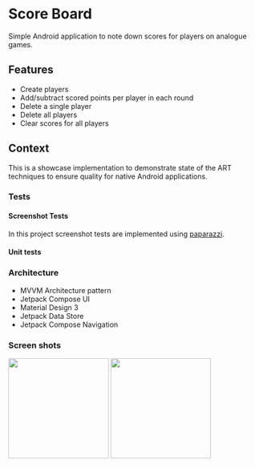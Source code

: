 # Score Board

Simple Android application to note down scores for players on analogue games. 

## Features

- Create players
- Add/subtract scored points per player in each round
- Delete a single player
- Delete all players
- Clear scores for all players


## Context 

This is a showcase implementation to demonstrate state of the ART techniques to ensure quality for native Android applications. 

### Tests

#### Screenshot Tests
In this project screenshot tests are implemented using [paparazzi](https://github.com/cashapp/paparazzi).

#### Unit tests


### Architecture
- MVVM Architecture pattern
- Jetpack Compose UI
- Material Design 3
- Jetpack Data Store
- Jetpack Compose Navigation

### Screen shots

<image width ="200" src="https://user-images.githubusercontent.com/24413483/210062906-603bfe32-4610-4ca2-a343-69082f8bdf76.png"/> <image width ="200" src="https://media.githubusercontent.com/media/MHPtweidinger/ScoreBoard/main/screenshottests/src/test/snapshots/images/de.tobsinger.screenshottests_PreviewScreenshotTests_screenshotTests%5BDefault%20Group%20-%20UpdateScoreComposePreview%2CPIXEL_5_DARK%5D.png"/>


